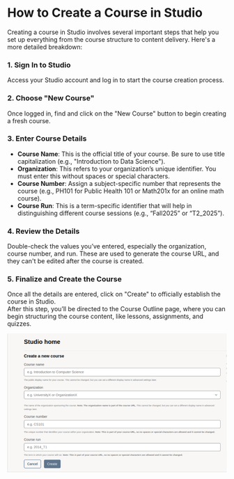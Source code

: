# How to Create a Course in Studio

Creating a course in Studio involves several important steps that help you set up everything from the course structure to content delivery. Here's a more detailed breakdown:

### 1. Sign In to Studio
Access your Studio account and log in to start the course creation process.

### 2. Choose "New Course"
Once logged in, find and click on the "New Course" button to begin creating a fresh course.

### 3. Enter Course Details
- **Course Name**: This is the official title of your course. Be sure to use title capitalization (e.g., "Introduction to Data Science").
- **Organization**: This refers to your organization’s unique identifier. You must enter this without spaces or special characters.
- **Course Number**: Assign a subject-specific number that represents the course (e.g., PH101 for Public Health 101 or Math201x for an online math course).
- **Course Run**: This is a term-specific identifier that will help in distinguishing different course sessions (e.g., “Fall2025” or “T2_2025”).

### 4. Review the Details
Double-check the values you’ve entered, especially the organization, course number, and run. These are used to generate the course URL, and they can't be edited after the course is created.

### 5. Finalize and Create the Course
Once all the details are entered, click on "Create" to officially establish the course in Studio.  
After this step, you’ll be directed to the Course Outline page, where you can begin structuring the course content, like lessons, assignments, and quizzes.

![Create New Course](../images/Create%20New%20Course.png)
